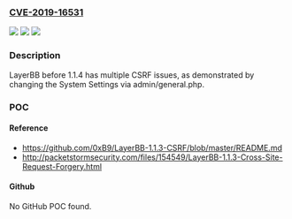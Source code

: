 ### [CVE-2019-16531](https://cve.mitre.org/cgi-bin/cvename.cgi?name=CVE-2019-16531)
![](https://img.shields.io/static/v1?label=Product&message=n%2Fa&color=blue)
![](https://img.shields.io/static/v1?label=Version&message=n%2Fa&color=blue)
![](https://img.shields.io/static/v1?label=Vulnerability&message=n%2Fa&color=brighgreen)

### Description

LayerBB before 1.1.4 has multiple CSRF issues, as demonstrated by changing the System Settings via admin/general.php.

### POC

#### Reference
- https://github.com/0xB9/LayerBB-1.1.3-CSRF/blob/master/README.md
- http://packetstormsecurity.com/files/154549/LayerBB-1.1.3-Cross-Site-Request-Forgery.html

#### Github
No GitHub POC found.

